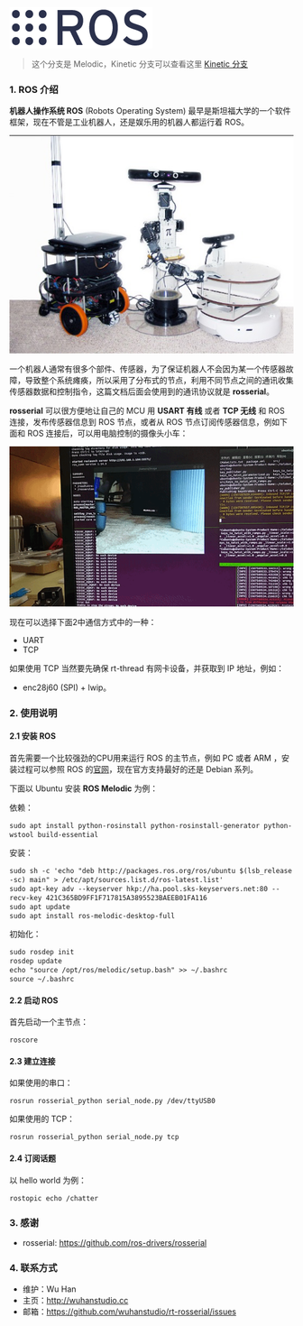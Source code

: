 ![](doc/rosorg.png)

> 这个分支是 Melodic，Kinetic 分支可以查看这里 [Kinetic 分支](https://github.com/wuhanstudio/rt-rosserial/tree/kinetic)

### 1. ROS 介绍
**机器人操作系统 ROS** (Robots Operating System) 最早是斯坦福大学的一个软件框架，现在不管是工业机器人，还是娱乐用的机器人都运行着 ROS。

![robots](doc/ros.png)

一个机器人通常有很多个部件、传感器，为了保证机器人不会因为某一个传感器故障，导致整个系统瘫痪，所以采用了分布式的节点，利用不同节点之间的通讯收集传感器数据和控制指令，这篇文档后面会使用到的通讯协议就是 **rosserial**。

**rosserial** 可以很方便地让自己的 MCU 用 **USART 有线** 或者 **TCP 无线**  和 ROS 连接，发布传感器信息到 ROS 节点，或者从 ROS 节点订阅传感器信息，例如下面和 ROS 连接后，可以用电脑控制的摄像头小车：

![ros car](doc/ros.gif)

现在可以选择下面2中通信方式中的一种：

- UART
- TCP 

如果使用 TCP 当然要先确保 rt-thread 有网卡设备，并获取到 IP 地址，例如：

- enc28j60 (SPI) + lwip。


### 2. 使用说明

#### 2.1 安装 ROS

首先需要一个比较强劲的CPU用来运行 ROS 的主节点，例如 PC 或者 ARM ，安装过程可以参照 ROS 的[官网](http://wiki.ros.org/ROS/Installation)，现在官方支持最好的还是 Debian 系列。

下面以 Ubuntu 安装 **ROS Melodic** 为例：

依赖：

	sudo apt install python-rosinstall python-rosinstall-generator python-wstool build-essential

安装：  

	sudo sh -c 'echo "deb http://packages.ros.org/ros/ubuntu $(lsb_release -sc) main" > /etc/apt/sources.list.d/ros-latest.list'
	sudo apt-key adv --keyserver hkp://ha.pool.sks-keyservers.net:80 --recv-key 421C365BD9FF1F717815A3895523BAEEB01FA116
	sudo apt update
	sudo apt install ros-melodic-desktop-full

初始化： 

	sudo rosdep init
	rosdep update
	echo "source /opt/ros/melodic/setup.bash" >> ~/.bashrc
	source ~/.bashrc

#### 2.2 启动 ROS

首先启动一个主节点：

	roscore

#### 2.3 建立连接

如果使用的串口：

	rosrun rosserial_python serial_node.py /dev/ttyUSB0

如果使用的 TCP：

	rosrun rosserial_python serial_node.py tcp

#### 2.4 订阅话题

以 hello world 为例：

	rostopic echo /chatter


### 3. 感谢

- rosserial: https://github.com/ros-drivers/rosserial

### 4. 联系方式

* 维护：Wu Han
* 主页：http://wuhanstudio.cc
* 邮箱：https://github.com/wuhanstudio/rt-rosserial/issues
